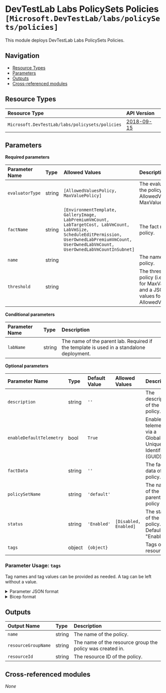 # DevTestLab Labs PolicySets Policies `[Microsoft.DevTestLab/labs/policySets/policies]`

This module deploys DevTestLab Labs PolicySets Policies.

## Navigation

- [Resource Types](#Resource-Types)
- [Parameters](#Parameters)
- [Outputs](#Outputs)
- [Cross-referenced modules](#Cross-referenced-modules)

## Resource Types

| Resource Type | API Version |
| :-- | :-- |
| `Microsoft.DevTestLab/labs/policysets/policies` | [2018-09-15](https://docs.microsoft.com/en-us/azure/templates/Microsoft.DevTestLab/2018-09-15/labs/policysets/policies) |

## Parameters

**Required parameters**

| Parameter Name | Type | Allowed Values | Description |
| :-- | :-- | :-- | :-- |
| `evaluatorType` | string | `[AllowedValuesPolicy, MaxValuePolicy]` | The evaluator type of the policy (i.e. AllowedValuesPolicy, MaxValuePolicy). |
| `factName` | string | `[EnvironmentTemplate, GalleryImage, LabPremiumVmCount, LabTargetCost, LabVmCount, LabVmSize, ScheduleEditPermission, UserOwnedLabPremiumVmCount, UserOwnedLabVmCount, UserOwnedLabVmCountInSubnet]` | The fact name of the policy. |
| `name` | string |  | The name of the policy. |
| `threshold` | string |  | The threshold of the policy (i.e. a number for MaxValuePolicy, and a JSON array of values for AllowedValuesPolicy). |

**Conditional parameters**

| Parameter Name | Type | Description |
| :-- | :-- | :-- |
| `labName` | string | The name of the parent lab. Required if the template is used in a standalone deployment. |

**Optional parameters**

| Parameter Name | Type | Default Value | Allowed Values | Description |
| :-- | :-- | :-- | :-- | :-- |
| `description` | string | `''` |  | The description of the policy. |
| `enableDefaultTelemetry` | bool | `True` |  | Enable telemetry via a Globally Unique Identifier (GUID). |
| `factData` | string | `''` |  | The fact data of the policy. |
| `policySetName` | string | `'default'` |  | The name of the parent policy set. |
| `status` | string | `'Enabled'` | `[Disabled, Enabled]` | The status of the policy. Default is "Enabled". |
| `tags` | object | `{object}` |  | Tags of the resource. |


### Parameter Usage: `tags`

Tag names and tag values can be provided as needed. A tag can be left without a value.

<details>

<summary>Parameter JSON format</summary>

```json
"tags": {
    "value": {
        "Environment": "Non-Prod",
        "Contact": "test.user@testcompany.com",
        "PurchaseOrder": "1234",
        "CostCenter": "7890",
        "ServiceName": "DeploymentValidation",
        "Role": "DeploymentValidation"
    }
}
```

</details>

<details>

<summary>Bicep format</summary>

```bicep
tags: {
    Environment: 'Non-Prod'
    Contact: 'test.user@testcompany.com'
    PurchaseOrder: '1234'
    CostCenter: '7890'
    ServiceName: 'DeploymentValidation'
    Role: 'DeploymentValidation'
}
```

</details>
<p>

## Outputs

| Output Name | Type | Description |
| :-- | :-- | :-- |
| `name` | string | The name of the policy. |
| `resourceGroupName` | string | The name of the resource group the policy was created in. |
| `resourceId` | string | The resource ID of the policy. |

## Cross-referenced modules

_None_
